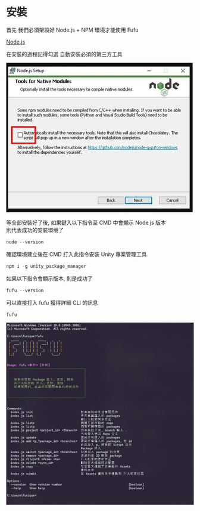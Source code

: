 # 安裝

首先 我們必須架設好 Node.js + NPM 環境才能使用 Fufu

[Node.js](https://nodejs.org/en)

在安裝的過程記得勾選 自動安裝必須的第三方工具

![third_party](../../images/nodejs_install_thirdparty.jpg)

等全部安裝好了後, 如果鍵入以下指令至 CMD 中會顯示 Node js 版本\
則代表成功的安裝環境了

```powershell
node --version
```

確認環境建立後在 CMD 打入此指令安裝 Unity 專案管理工具

```powershell
npm i -g unity_package_manager
```

如果以下指令會顯示版本, 則是成功了

```powershell
fufu --version
```

可以直接打入 fufu 獲得詳細 CLI 的訊息

```powershell
fufu
```

![Fufu](../../images/Fufu.png)
